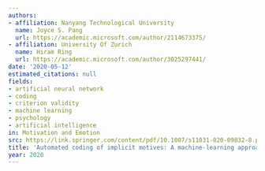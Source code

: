 ```yaml
---
authors:
- affiliation: Nanyang Technological University
  name: Joyce S. Pang
  url: https://academic.microsoft.com/author/2114673375/
- affiliation: University Of Zurich
  name: Hiram Ring
  url: https://academic.microsoft.com/author/3025297441/
date: '2020-05-12'
estimated_citations: null
fields:
- artificial neural network
- coding
- criterion validity
- machine learning
- psychology
- artificial intelligence
in: Motivation and Emotion
src: https://link.springer.com/content/pdf/10.1007/s11031-020-09832-8.pdf
title: 'Automated coding of implicit motives: A machine-learning approach'
year: 2020
---
```

